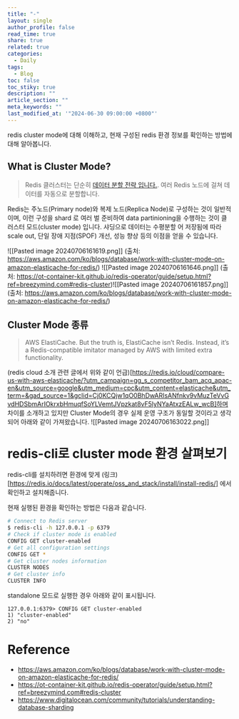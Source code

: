 ```yaml
---
title: "-"
layout: single
author_profile: false
read_time: true
share: true
related: true
categories:
  - Daily
tags:
  - Blog
toc: false
toc_stiky: true
description: ""
article_section: ""
meta_keywords: ""
last_modified_at: '"2024-06-30 09:00:00 +0800"'
---
```

redis cluster mode에 대해 이해하고, 현재 구성된 redis 환경 정보를 확인하는 방법에 대해 알아봅니다.

## What is Cluster Mode?
> Redis 클러스터는 단순히 [데이터 분할 전략 입니다.](https://www.digitalocean.com/community/tutorials/understanding-database-sharding). 여러 Redis 노드에 걸쳐 데이터를 자동으로 분할합니다.

Redis는 주노드(Primary node)와 복제 노드(Replica Node)로 구성하는 것이 일반적이며, 이런 구성을 shard
로 여러 벌 준비하여 data partinioning을 수행하는 것이 클러스터 모드(cluster mode) 입니다.
샤딩으로 데이터는 수평분할 어 저장됨에 따라 scale out, 단일 장애 지점(SPOF) 개선, 성능 향상 등의 이점을 얻을 수 있습니다.

![[Pasted image 20240706161619.png]]
(출처: https://aws.amazon.com/ko/blogs/database/work-with-cluster-mode-on-amazon-elasticache-for-redis/)
![[Pasted image 20240706161646.png]]
(출처: https://ot-container-kit.github.io/redis-operator/guide/setup.html?ref=breezymind.com#redis-cluster)![[Pasted image 20240706161857.png]]
(출처: https://aws.amazon.com/ko/blogs/database/work-with-cluster-mode-on-amazon-elasticache-for-redis/)

## Cluster Mode 종류
> AWS ElastiCache. But the truth is, ElastiCache isn’t Redis. Instead, it’s a Redis-compatible imitator managed by AWS with limited extra functionality.

(redis cloud 소개 관련 글에서 위와 같이 언급)[https://redis.io/cloud/compare-us-with-aws-elasticache/?utm_campaign=gg_s_competitor_bam_acq_apac-en&utm_source=google&utm_medium=cpc&utm_content=elasticache&utm_term=&gad_source=1&gclid=Cj0KCQjw1qO0BhDwARIsANfnkv9vMuzTeVvGvdHDSbmArIOkrxbHmuqfSoYLVemtJVpzkat8vF5lyNYaAtxzEALw_wcB]하며 차이를 소개하고 있지만 Cluster Mode의 경우 실제 운영 구조가 동일할 것이라고 생각되어 아래와 같이 가져왔습니다.
![[Pasted image 20240706163022.png]]

# redis-cli로 cluster mode 환경 살펴보기
redis-cli를 설치하려면 환경에 맞게 (링크)[https://redis.io/docs/latest/operate/oss_and_stack/install/install-redis/] 에서 확인하고 설치해줍니다.

현재 실행된 환경을 확인하는 방법은 다음과 같습니다.

```sh
# Connect to Redis server
$ redis-cli -h 127.0.0.1 -p 6379
# Check if cluster mode is enabled
CONFIG GET cluster-enabled
# Get all configuration settings
CONFIG GET *
# Get cluster nodes information
CLUSTER NODES
# Get cluster info
CLUSTER INFO
```

standalone 모드로 실행한 경우 아래와 같이 표시됩니다.
```
127.0.0.1:6379> CONFIG GET cluster-enabled
1) "cluster-enabled"
2) "no"
```

# Reference
- https://aws.amazon.com/ko/blogs/database/work-with-cluster-mode-on-amazon-elasticache-for-redis/
- https://ot-container-kit.github.io/redis-operator/guide/setup.html?ref=breezymind.com#redis-cluster
- https://www.digitalocean.com/community/tutorials/understanding-database-sharding